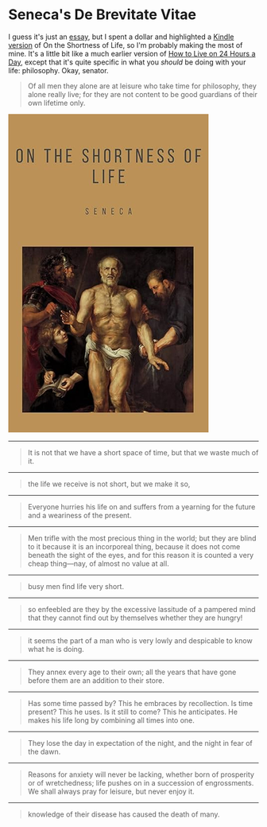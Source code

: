 # Seneca's De Brevitate Vitae

I guess it's just an [essay][], but I spent a dollar and highlighted a
[Kindle version][] of On the Shortness of Life, so I'm probably making
the most of mine. It's a little bit like a much earlier version of
[How to Live on 24 Hours a Day][], except that it's quite specific in
what you _should_ be doing with your life: philosophy. Okay, senator.

[essay]: https://en.wikipedia.org/wiki/De_Brevitate_Vitae_(Seneca) "Wikipedia: De Brevitate Vitae (Seneca)"
[Kindle version]: https://www.amazon.com/gp/product/B084QKS7PG/ "Amazon: On the Shortness of Life Kindle Edition"
[How to Live on 24 Hours a Day]: /20201107-how_to_live_on_24_hours_a_day/ "How to Live on 24 Hours a Day, by Bennett"


> Of all men they alone are at leisure who take time for philosophy,
> they alone really live; for they are not content to be good
> guardians of their own lifetime only.


![cover](cover.jpg)


---

> It is not that we have a short space of time, but that we waste much
> of it.


---

> the life we receive is not short, but we make it so,


---

> Everyone hurries his life on and suffers from a yearning for the
> future and a weariness of the present.


---

> Men trifle with the most precious thing in the world; but they are
> blind to it because it is an incorporeal thing, because it does not
> come beneath the sight of the eyes, and for this reason it is
> counted a very cheap thing—nay, of almost no value at all.


---

> busy men find life very short.


---

> so enfeebled are they by the excessive lassitude of a pampered mind
> that they cannot find out by themselves whether they are hungry!


---

> it seems the part of a man who is very lowly and despicable to know
> what he is doing.


---

> They annex every age to their own; all the years that have gone
> before them are an addition to their store.


---

> Has some time passed by? This he embraces by recollection. Is time
> present? This he uses. Is it still to come? This he anticipates. He
> makes his life long by combining all times into one.


---

> They lose the day in expectation of the night, and the night in fear
> of the dawn.


---

> Reasons for anxiety will never be lacking, whether born of
> prosperity or of wretchedness; life pushes on in a succession of
> engrossments. We shall always pray for leisure, but never enjoy it.


---

> knowledge of their disease has caused the death of many.
